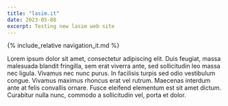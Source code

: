 ```yaml
---
title: "lasim.it"
date: 2023-05-08
excerpt: Testing new lasim web site
---
```

{% include_relative navigation_it.md %}

Lorem ipsum dolor sit amet, consectetur adipiscing elit. Duis feugiat, massa malesuada blandit fringilla, sem erat viverra ante, sed sollicitudin leo massa nec ligula. Vivamus nec nunc purus. In facilisis turpis sed odio vestibulum congue. Vivamus maximus rhoncus erat vel rutrum. Maecenas interdum ante at felis convallis ornare. Fusce eleifend elementum est sit amet dictum. Curabitur nulla nunc, commodo a sollicitudin vel, porta et dolor.
